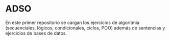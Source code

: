 # ADSO
En este primer repositorio se cargan los ejercicios de algoritmia (secuenciales, lógicos, condicionales, ciclos, POO) además de sentencias y ejercicios de bases de datos.
